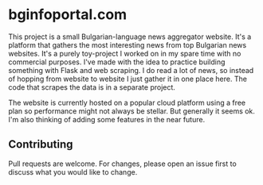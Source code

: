 # bginfoportal.com

This project is a small Bulgarian-language news aggregator website. It's a platform that gathers the most interesting news from top Bulgarian news websites.
It's a purely toy-project I worked on in my spare time with no commercial purposes. I've made with the idea to practice building something with Flask and web scraping.
I do read a lot of news, so instead of hopping from website to website I just gather it in one place here. The code that scrapes the data is
in a separate project.

The website is currently hosted on a popular cloud platform using a free plan so performance might not always be stellar. But generally it seems ok.
I'm also thinking of adding some features in the near future. 

## Contributing
Pull requests are welcome. For changes, please open an issue first to discuss what you would like to change.
